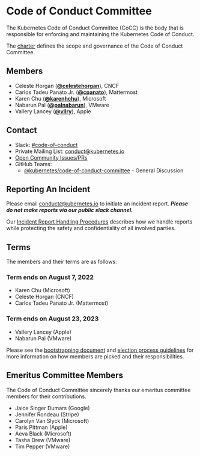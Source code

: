 <!---
This is an autogenerated file!

Please do not edit this file directly, but instead make changes to the
sigs.yaml file in the project root.

To understand how this file is generated, see https://git.k8s.io/community/generator/README.md
--->
# Code of Conduct Committee

The Kubernetes Code of Conduct Committee (CoCC) is the body that is responsible for enforcing and maintaining the Kubernetes Code of Conduct.

The [charter](charter.md) defines the scope and governance of the Code of Conduct Committee.

## Members

* Celeste Horgan (**[@celestehorgan](https://github.com/celestehorgan)**), CNCF
* Carlos Tadeu Panato Jr. (**[@cpanato](https://github.com/cpanato)**), Mattermost
* Karen Chu (**[@karenhchu](https://github.com/karenhchu)**), Microsoft
* Nabarun Pal (**[@palnabarun](https://github.com/palnabarun)**), VMware
* Vallery Lancey (**[@vllry](https://github.com/vllry)**), Apple

## Contact
- Slack: [#code-of-conduct](https://kubernetes.slack.com/messages/code-of-conduct)
- Private Mailing List: conduct@kubernetes.io
- [Open Community Issues/PRs](https://github.com/kubernetes/community/labels/committee%2Fcode-of-conduct)
- GitHub Teams:
    - [@kubernetes/code-of-conduct-committee](https://github.com/orgs/kubernetes/teams/code-of-conduct-committee) - General Discussion

[subproject-definition]: https://github.com/kubernetes/community/blob/master/governance.md#subprojects
<!-- BEGIN CUSTOM CONTENT -->

## Reporting An Incident

Please email conduct@kubernetes.io to initiate an incident report. **_Please do not make reports via our public slack channel._**

Our [Incident Report Handling Procedures](incident-process.md) describes how we handle reports while protecting the safety and confidentiality of all involved parties.

## Terms

The members and their terms are as follows:

### Term ends on August 7, 2022

- Karen Chu (Microsoft)
- Celeste Horgan (CNCF)
- Carlos Tadeu Panato Jr. (Mattermost)

### Term ends on August 23, 2023

- Vallery Lancey (Apple)
- Nabarun Pal (VMware)

Please see the [bootstrapping document](./bootstrapping-process.md) and [election process guidelines](election.md) for more information on how members are picked and their responsibilities.

## Emeritus Committee Members

The Code of Conduct Committee sincerely thanks our emeritus committee members for their contributions.

- Jaice Singer Dumars (Google)
- Jennifer Rondeau (Stripe)
- Carolyn Van Slyck (Microsoft)
- Paris Pittman (Apple)
- Aeva Black (Microsoft)
- Tasha Drew (VMware)
- Tim Pepper (VMware)

<!-- END CUSTOM CONTENT -->
